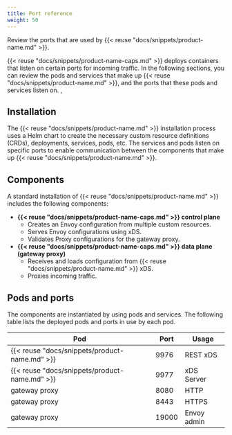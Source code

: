```yaml
---
title: Port reference
weight: 50
---
```


Review the ports that are used by {{< reuse "docs/snippets/product-name.md" >}}.

{{< reuse "docs/snippets/product-name-caps.md" >}} deploys containers that listen on certain ports for incoming traffic. In the following sections, you can review the pods and services that make up {{< reuse "docs/snippets/product-name.md" >}}, and the ports that these pods and services listen on. ,<!--Note that if you choose to set up mutual TLS (mTLS) for communication between {{< reuse "docs/snippets/product-name.md" >}} components, alternate ports and traffic flows are used. -->

<!--

{{% callout type="info" %}}
This list of ports reflects the default values that are included in an unmodified installation of {{< reuse "docs/snippets/product-name.md" >}}. You can optionally change some port settings by providing custom values in your {{< reuse "docs/snippets/product-name.md" >}} Helm chart.
{{% /callout %}} -->


## Installation

The {{< reuse "docs/snippets/product-name.md" >}} installation process uses a Helm chart to create the necessary custom resource definitions (CRDs), deployments, services, pods, etc. The services and pods listen on specific ports to enable communication between the components that make up {{< reuse "docs/snippets/product-name.md" >}}.

## Components

A standard installation of {{< reuse "docs/snippets/product-name.md" >}} includes the following components:

* **{{< reuse "docs/snippets/product-name-caps.md" >}} control plane**
  * Creates an Envoy configuration from multiple custom resources.
  * Serves Envoy configurations using xDS.
  * Validates Proxy configurations for the gateway proxy.
* **{{< reuse "docs/snippets/product-name-caps.md" >}} data plane (gateway proxy)**
  * Receives and loads configuration from {{< reuse "docs/snippets/product-name.md" >}} xDS.
  * Proxies incoming traffic.

## Pods and ports

The components are instantiated by using pods and services. The following table lists the deployed pods and ports in use by each pod.

| Pod | Port | Usage |
|-----|------|-------|
| {{< reuse "docs/snippets/product-name.md" >}} | 9976 | REST xDS | 
| {{< reuse "docs/snippets/product-name.md" >}} | 9977 | xDS Server |
| gateway proxy | 8080 | HTTP |
| gateway proxy | 8443 | HTTPS |
| gateway proxy | 19000 | Envoy admin |

<!--
## mTLS considerations

{{< reuse "docs/snippets/product-name-caps.md" >}} supports the use of mutual TLS (mTLS) communication between the {{< reuse "docs/snippets/product-name.md" >}} pod and other services, including the Envoy proxy, external auth server, and rate limiting server. Enabling mTLS includes the addition of sidecars for multiple pods, Envoy proxy for TLS termination, and SDS for certificate rotation and management. 

### Updated pods

The following pods are updated to support mTLS:
* **{{< reuse "docs/snippets/product-name-caps.md" >}} pod**: Envoy and SDS sidecars are added.
* **Gateway proxies**: SDS sidecars are added and the ConfigMap is updated for mTLS.

The additional Envoy sidecar has an admin port listening on 8081 for each pod.

### Updated traffic flow

The Envoy sidecar on the {{< reuse "docs/snippets/product-name.md" >}} intercepts the inbound traffic for each pod and performs the TLS decryption before passing the traffic to the main container. This process does not alter the ports that are used by the pods and services, but it does create additional ports that are used for internal communication within the pod. For instance, the {{< reuse "docs/snippets/product-name.md" >}} pod continues to listen on 9977 as the xDS server. Internally, the {{< reuse "docs/snippets/product-name.md" >}} container listens on 127.0.0.1:9999 for xDS requests. The Envoy sidecar in the pod accepts requests on 9977, decrypts the request, and sends it to port 9999 on the localhost for processing.
-->